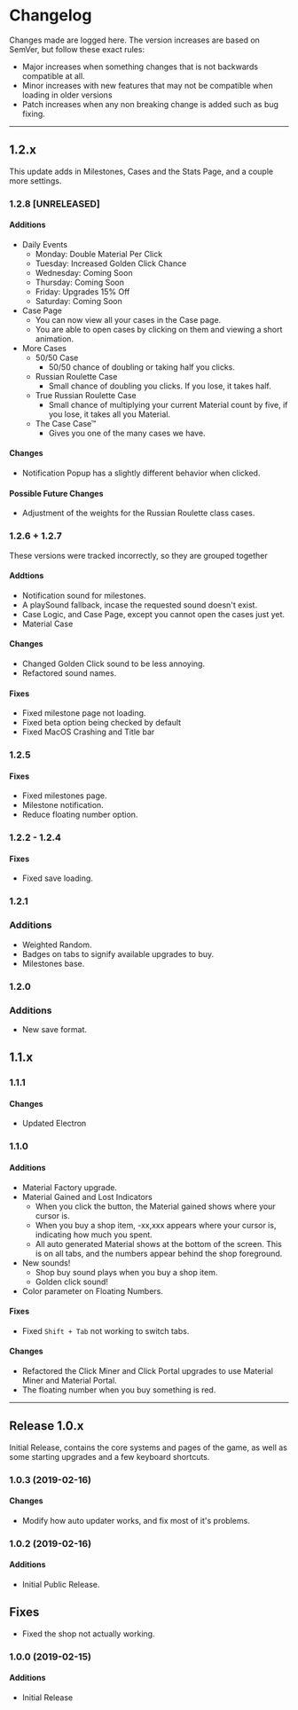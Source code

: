 # Changelog
Changes made are logged here. The version increases are based on SemVer, but
follow these exact rules:
  - Major increases when something changes that is not backwards compatible at
    all.
  - Minor increases with new features that may not be compatible when loading in
    older versions
  - Patch increases when any non breaking change is added such as bug fixing.

---

## 1.2.x
This update adds in Milestones, Cases and the Stats Page, and a couple more settings.

### 1.2.8 [UNRELEASED]
#### Additions
- Daily Events
  - Monday: Double Material Per Click
  - Tuesday: Increased Golden Click Chance
  <!-- - Wednesday: Wednesday Case Prize -->
  - Wednesday: Coming Soon
  - Thursday: Coming Soon
  - Friday: Upgrades 15% Off
  - Saturday: Coming Soon
- Case Page
  - You can now view all your cases in the Case page.
  - You are able to open cases by clicking on them and viewing a short animation.
    <!-- - You can toggle off the animation in settings. -->
- More Cases
  - 50/50 Case
    - 50/50 chance of doubling or taking half you clicks.
  - Russian Roulette Case
    - Small chance of doubling you clicks. If you lose, it takes half.
  - True Russian Roulette Case
    - Small chance of multiplying your current Material count by five, if you lose, it takes all you Material.
  - The Case Case™
    - Gives you one of the many cases we have.

#### Changes
- Notification Popup has a slightly different behavior when clicked.

#### Possible Future Changes
- Adjustment of the weights for the Russian Roulette class cases.

### 1.2.6 + 1.2.7
These versions were tracked incorrectly, so they are grouped together
#### Addtions
- Notification sound for milestones.
- A playSound fallback, incase the requested sound doesn't exist.
- Case Logic, and Case Page, except you cannot open the cases just yet.
- Material Case

#### Changes
- Changed Golden Click sound to be less annoying.
- Refactored sound names.

#### Fixes
- Fixed milestone page not loading.
- Fixed beta option being checked by default
- Fixed MacOS Crashing and Title bar

### 1.2.5
#### Fixes
- Fixed milestones page.
- Milestone notification.
- Reduce floating number option.

### 1.2.2 - 1.2.4
#### Fixes
- Fixed save loading.

### 1.2.1
### Additions
- Weighted Random.
- Badges on tabs to signify available upgrades to buy.
- Milestones base.

### 1.2.0
### Additions
- New save format.

## 1.1.x
### 1.1.1
#### Changes
- Updated Electron

### 1.1.0
#### Additions
- Material Factory upgrade.
- Material Gained and Lost Indicators
  - When you click the button, the Material gained shows where your cursor is.
  - When you buy a shop item, -xx,xxx appears where your cursor is, indicating how much you spent.
  - All auto generated Material shows at the bottom of the screen. This is on all tabs, and the numbers appear behind the shop foreground.
- New sounds!
  - Shop buy sound plays when you buy a shop item.
  - Golden click sound!
- Color parameter on Floating Numbers.

#### Fixes
- Fixed `Shift + Tab` not working to switch tabs.

#### Changes
- Refactored the Click Miner and Click Portal upgrades to use Material Miner and Material Portal.
- The floating number when you buy something is red.

---

## Release 1.0.x
Initial Release, contains the core systems and pages of the game, as well as some
starting upgrades and a few keyboard shortcuts.

### 1.0.3 (2019-02-16)
#### Changes
- Modify how auto updater works, and fix most of it's problems.

### 1.0.2 (2019-02-16)
#### Additions
- Initial Public Release.

## Fixes
- Fixed the shop not actually working.

### 1.0.0 (2019-02-15)
#### Additions
- Initial Release
